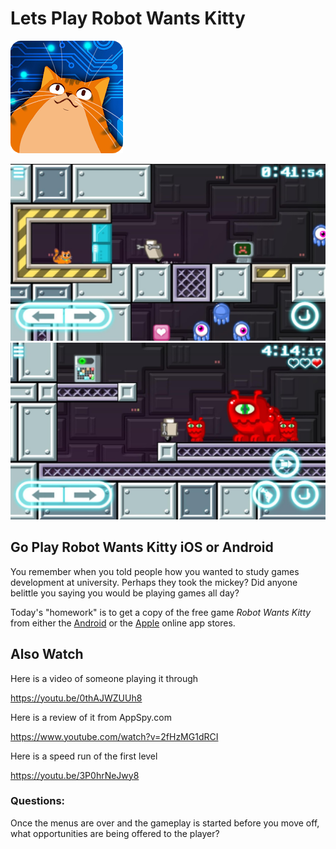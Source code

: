 # Lets Play Robot Wants Kitty

![a picture of a kitten, from a low angle with techno background](rwk-icon.png)

![file.jpg](rwk-screen1.jpg)
![file.jpg](rwk-screen2.jpg)

## Go Play Robot Wants Kitty iOS or Android

You remember when you told people how you wanted to study games development at university. Perhaps they took the mickey? Did anyone belittle you saying you would be playing games all day?

Today's "homework" is to get a copy of the free game _Robot Wants Kitty_ from either the 
[Android](https://play.google.com/store/apps/details?id=com.raptisoft.RWK) or the [Apple](https://apps.apple.com/us/app/robot-wants-kitty/id423108053) online app stores.


## Also Watch 

Here is a video of someone playing it through

https://youtu.be/0thAJWZUUh8


Here is a review of it from AppSpy.com

https://www.youtube.com/watch?v=2fHzMG1dRCI


Here is a speed run of the first level

https://youtu.be/3P0hrNeJwy8




### Questions:

Once the menus are over and the gameplay is started before you move off, what opportunities are being offered to the player?


